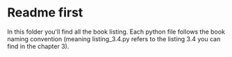 # Readme first
In this folder you'll find all the book listing. Each python file follows the book naming convention (meaning listing_3.4.py refers to the listing 3.4 you can find in the chapter 3).
